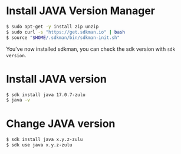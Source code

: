 # Install JAVA Version Manager

```bash
$ sudo apt-get -y install zip unzip
$ sudo curl -s "https://get.sdkman.io" | bash
$ source "$HOME/.sdkman/bin/sdkman-init.sh"
```

You've now installed sdkman, you can check the sdk version with `sdk version`.

# Install JAVA version

```bash
$ sdk install java 17.0.7-zulu
$ java -v
```

# Change JAVA version

```bash
$ sdk install java x.y.z-zulu
$ sdk use java x.y.z-zulu
```